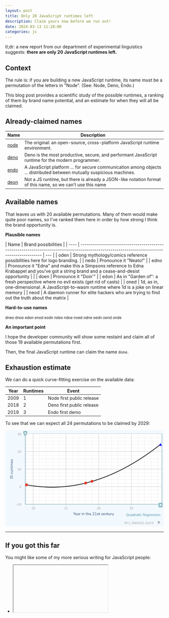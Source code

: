 ```yaml
---
layout: post
title: Only 20 JavaScript runtimes left
description: Claim yours now before we run out!
date: 2024-03-13 11:28:00
categories: js
---
```


tl;dr: a new report from our department of experimental linguistics suggests: **there are only 20 JavaScript runtimes left.**

## Context

The rule is: if you are building a new JavaScript runtime, its name must be a permutation of the letters in "Node". (See: Node, Deno, Endo.)

This blog post provides a scientific study of the possible runtimes, a ranking of them by brand name potential, and an estimate for when they will all be claimed.

## Already-claimed names

| Name                                   | Description                                                                                                            |
| -------------------------------------- | ---------------------------------------------------------------------------------------------------------------------- |
| [node](https://nodejs.org/en)          | The original: an open-source, cross-platform JavaScript runtime environment.                                           |
| [deno](https://deno.com/)              | Deno is the most productive, secure, and performant JavaScript runtime for the modern programmer.                      |
| [endo](https://github.com/endojs/endo) | A JavaScript platform ... for secure communication among objects ... distributed between mutually suspicious machines. |
| [deon](https://github.com/plurid/deon) | Not a JS runtime, but there is already a JSON-like notation format of this name, so we can't use this name             |

## Available names

That leaves us with 20 available permutations. Many of them would make quite poor names, so I've ranked them here in order by how strong I think the brand opportunity is.

**Plausible names**

| Name | Brand possibilities                                                                                                                       |
| ---- | ----------------------------------------------------------------------------------------------------------------------------------------- | --- |
| oden | Strong mythology/comics reference possibilities here for logo branding.                                                                   |
| nedo | Pronounce it "Neato!"                                                                                                                     |
| edno | Pronounce it "Edna" and make this a Simpsons reference to Edna Krabappel and you've got a string brand and a cease-and-desist opportunity |     |
| doen | Pronounce it "Doin'"                                                                                                                      |
| edon | As in "Garden of": a fresh perspective where no evil exists (get rid of casts)                                                            |
| oned | 1d, as in, one-dimensional. A JavaScript-to-wasm runtime where 1d is a joke on linear memory                                              |
| neod | A daemon runner for elite hackers who are trying to find out the truth about the matrix                                                   |

**Hard-to-use names**

<small>dneo
dnoe
edon
enod
eodn
ndeo
ndoe
noed
odne
oedn
oend
onde
</small>

**An important point**

I hope the developer community will show some restaint and claim all of those 19 available permutations first.

Then, the final JavaScript runtime can claim the name `done`.

## Exhaustion estimate

We can do a quick curve-fitting exercise on the available data:

| Year | Runtimes | Event                     |
| ---- | -------- | ------------------------- |
| 2009 | 1        | Node first public release |
| 2018 | 2        | Deno first public release |
| 2019 | 3        | Endo first demo           |

To see that we can expect all 24 permutations to be claimed by 2029:

![Graph showing trend line of JS implementations over time. 2009: 1, 2018: 2, 2019: 3. Suggests all 24 runtimes will exist by 2029.](/img/js-runtimes-trend.png)

---

## If you got this far

You might like some of my more serious writing for JavaScript people:

- [<iframe>able finance](https://www.adamsolove.com/js/2023/08/24/iframeable-finance.html): a talk on working with iframes and building embedded UI products.
- [Constraint programming in JavaScript](https://www.adamsolove.com/js/2013/10/15/constraint-programming-in-the-browser.html): a talk on why and how to program using constraint solvers.

---

## Errata

- Thanks to A. Gupta for correcting several mistakes with regard to names that I had claimed were not usable but which did in fact have good branding potential.

<small>So help me, do not send me emails about this post. I do not want to know your thoughts. If you have corrections, please file them directly to the HN comments section.</small>
